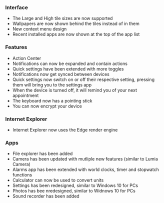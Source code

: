 ### Interface
- The Large and High tile sizes are now supported
- Wallpapers are now shown behind the tiles instead of in them
- New context menu design
- Recent installed apps are now shown at the top of the app list

### Features
- Action Center
 - Notifications can now be expanded and contain actions
 - Quick settings have been extended with more toggles
 - Notifications now get synced between devices
 - Quick settings now switch on or off their respective setting, pressing them will bring you to the settings app
- When the device is turned off, it will remind you of your next appointment
- The keyboard now has a pointing stick
- You can now encrypt your device

### Internet Explorer
- Internet Explorer now uses the Edge render engine

### Apps
- File explorer has been added
- Camera has been updated with mutliple new features (similar to Lumia Camera)
- Alarms app has been extended with world clocks, timer and stopwatch functions
- Calculator can now be used to convert units
- Settings has been redesigned, similar to Windows 10 for PCs
- Photos has bee nredesigned, similar to Widnows 10 for PCs
- Sound recorder has been added